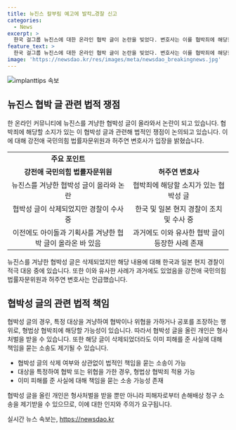 ```yaml
---
title: 뉴진스 칼부림 예고에 발칵…경찰 신고
categories:
  - News
excerpt: >
  한국 걸그룹 뉴진스에 대한 온라인 협박 글이 논란을 빚었다. 변호사는 이를 협박죄에 해당할 수 있다고 언급했으며, 경찰이 수사에 착수했다고 전했다. 뉴진스는 현재 일본에서 공연 중인데, 이에 대한 안전 대책이 강화되고 있다. 이에 대한 팬덤의 과열된 반응과 함께, 이전에도 아이돌과 기획사 대표를 겨냥한 유사한 협박 글이 있었음을 언급했다. 이러한 글은 협박죄로 처벌될 수 있으며, 이를 함부로 올리지 말아야 한다는 경고를 전했다.
feature_text: >
  한국 걸그룹 뉴진스에 대한 온라인 협박 글이 논란을 빚었다. 변호사는 이를 협박죄에 해당할 수 있다고 언급했으며, 경찰이 수사에 착수했다고 전했다. 뉴진스는 현재 일본에서 공연 중인데, 이에 대한 안전 대책이 강화되고 있다. 이에 대한 팬덤의 과열된 반응과 함께, 이전에도 아이돌과 기획사 대표를 겨냥한 유사한 협박 글이 있었음을 언급했다. 이러한 글은 협박죄로 처벌될 수 있으며, 이를 함부로 올리지 말아야 한다는 경고를 전했다.
image: 'https://newsdao.kr/res/images/meta/newsdao_breakingnews.jpg'
---
```


<p><img src="https://newsdao.kr/res/images/meta/newsdao_breakingnews.jpg" alt="implanttips 속보" /></p>

<h2 data-ke-size="size26">뉴진스 협박 글 관련 법적 쟁점</h2>

<p data-ke-size="size16">한 온라인 커뮤니티에 뉴진스를 겨냥한 협박성 글이 올라와서 논란이 되고 있습니다. 협박죄에 해당할 소지가 있는 이 협박성 글과 관련해 법적인 쟁점이 논의되고 있습니다. 이에 대해 강전애 국민의힘 법률자문위원과 허주연 변호사가 입장을 밝혔습니다.</p>

<table>
  <tr>
    <td style="text-align: center; height: 17px;"><b>주요 포인트</b></td>
  </tr>
  <tr>
    <td style="text-align: center; height: 17px;"><b>강전애 국민의힘 법률자문위원</b></td>
    <td style="text-align: center; height: 17px;"><b>허주연 변호사</b></td>
  </tr>
  <tr>
    <td style="text-align: center; height: 17px;">뉴진스를 겨냥한 협박성 글이 올라와 논란</td>
    <td style="text-align: center; height: 17px;">협박죄에 해당할 소지가 있는 협박성 글</td>
  </tr>
  <tr>
    <td style="text-align: center; height: 17px;">협박성 글이 삭제되었지만 경찰이 수사 중</td>
    <td style="text-align: center; height: 17px;">한국 및 일본 현지 경찰이 조치 및 수사 중</td>
  </tr>
  <tr>
    <td style="text-align: center; height: 17px;">이전에도 아이돌과 기획사를 겨냥한 협박 글이 올라온 바 있음</td>
    <td style="text-align: center; height: 17px;">과거에도 이와 유사한 협박 글이 등장한 사례 존재</td>
  </tr>
</table>

<p data-ke-size="size16">뉴진스를 겨냥한 협박성 글은 삭제되었지만 해당 내용에 대해 한국과 일본 현지 경찰이 적극 대응 중에 있습니다. 또한 이와 유사한 사례가 과거에도 있었음을 강전애 국민의힘 법률자문위원과 허주연 변호사는 언급했습니다.</p>

<h2 data-ke-size="size26">협박성 글의 관련 법적 책임</h2>

<p data-ke-size="size16">협박성 글의 경우, 특정 대상을 겨냥하여 협박이나 위협을 가하거나 공포를 조장하는 행위로, 형법상 협박죄에 해당할 가능성이 있습니다. 따라서 협박성 글을 올린 개인은 형사처벌을 받을 수 있습니다. 또한 해당 글이 삭제되었더라도 이미 피해를 준 사실에 대해 책임을 묻는 소송도 제기될 수 있습니다.</p>

<ul>
  <li>협박성 글의 삭제 여부와 상관없이 법적인 책임을 묻는 소송이 가능</li>
  <li>대상을 특정하여 협박 또는 위협을 가한 경우, 형법상 협박죄 적용 가능</li>
  <li>이미 피해를 준 사실에 대해 책임을 묻는 소송 가능성 존재</li>
</ul>

<p data-ke-size="size16">협박성 글을 올린 개인은 형사처벌을 받을 뿐만 아니라 피해자로부터 손해배상 청구 소송을 제기받을 수 있으므로, 이에 대한 인지와 주의가 요구됩니다.</p>
실시간 뉴스 속보는, <a href="https://newsdao.kr" rel="dofollow">https://newsdao.kr</a>


